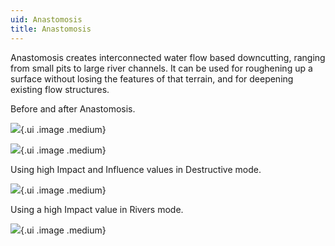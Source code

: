 ```yaml
---
uid: Anastomosis
title: Anastomosis
---
```


Anastomosis creates interconnected water flow based downcutting, ranging from small pits to large river channels. It can be used for roughening up a surface without losing the features of that terrain, and for deepening existing flow structures.

Before and after Anastomosis.

![](/images/ref/Anastomosis/Anastomosis--1.png){.ui .image .medium}

![](/images/ref/Anastomosis/Anastomosis--2.png){.ui .image .medium}

Using high Impact and Influence values in Destructive mode.

![](/images/ref/Anastomosis/Anastomosis--HighImpact-Influence.png){.ui .image .medium}

Using a high Impact value in Rivers mode.

![](/images/ref/Anastomosis/Anastomosis--RiversImpact.png){.ui .image .medium}

